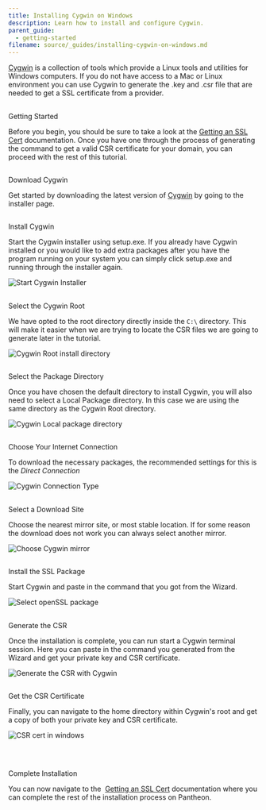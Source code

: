 ```yaml
---
title: Installing Cygwin on Windows
description: Learn how to install and configure Cygwin.
parent_guide:
  - getting-started
filename: source/_guides/installing-cygwin-on-windows.md
---
```


[Cygwin](http://cygwin.com/install.html) is a collection of tools which provide a Linux tools and utilities for Windows computers. If you do not have access to a Mac or Linux environment you can use Cygwin to generate the .key and .csr file that are needed to get a SSL certificate from a provider.

##Getting Started

Before you begin, you should be sure to take a look at the [Getting an SSL Cert](/documentation/howto/adding-a-ssl-certificate-for-secure-https-communication/) documentation. Once you have one through the process of generating the command to get a valid CSR certificate for your domain, you can proceed with the rest of this tutorial.

##Download Cygwin

Get started by downloading the latest version of [Cygwin](http://cygwin.com/install.html) by going to the installer page. 

##Install Cygwin

Start the Cygwin installer using setup.exe. If you already have Cygwin installed or you would like to add extra packages after you have the program running on your system you can simply click setup.exe and running through the installer again.



 ![Start Cygwin Installer](https://pantheon-systems.desk.com/customer/portal/attachments/40750)  

##Select the Cygwin Root

We have opted to the root directory directly inside the `C:\` directory. This will make it easier when we are trying to locate the CSR files we are going to generate later in the tutorial.



 ![Cygwin Root install directory](https://pantheon-systems.desk.com/customer/portal/attachments/40751)  

##Select the Package Directory

Once you have chosen the default directory to install Cygwin, you will also need to select a Local Package directory. In this case we are using the same directory as the Cygwin Root directory.



 ![Cygwin Local package directory](https://pantheon-systems.desk.com/customer/portal/attachments/40752)
##Choose Your Internet Connection

To download the necessary packages, the recommended settings for this is the _Direct Connection_



 ![Cygwin Connection Type](https://pantheon-systems.desk.com/customer/portal/attachments/40753)  

##Select a Download Site

Choose the nearest mirror site, or most stable location. If for some reason the download does not work you can always select another mirror.



 ![Choose Cygwin mirror](https://pantheon-systems.desk.com/customer/portal/attachments/40755)  

##Install the SSL Package

Start Cygwin and paste in the command that you got from the Wizard.

 ![Select openSSL package](https://pantheon-systems.desk.com/customer/portal/attachments/40768)  

##Generate the CSR

Once the installation is complete, you can run start a Cygwin terminal session. Here you can paste in the command you generated from the Wizard and get your private key and CSR certificate.



 ![Generate the CSR with Cygwin](https://pantheon-systems.desk.com/customer/portal/attachments/40769)
##Get the CSR Certificate

Finally, you can navigate to the home directory within Cygwin's root and get a copy of both your private key and CSR certificate.



 ![CSR cert in windows](https://pantheon-systems.desk.com/customer/portal/attachments/40770)  

 

##Complete Installation

You can now navigate to the  [Getting an SSL Cert](/documentation/howto/adding-a-ssl-certificate-for-secure-https-communication/#getting-the-SSL-certificate) documentation where you can complete the rest of the installation process on Pantheon.
